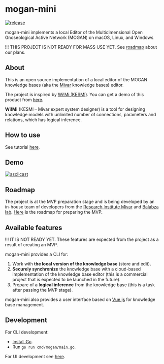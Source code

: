 # mogan-mini

[![release](https://github.com/anondigriz/mogan-mini/actions/workflows/release.yml/badge.svg)](https://github.com/anondigriz/mogan-mini/actions/workflows/release.yml)

mogan-mini implements a local Editor of the Multidimensional Open Gnoseological Active Network (MOGAN) on macOS, Linux, and Windows.

!!! THIS PROJECT IS NOT READY FOR MASS USE YET. See [roadmap](#roadmap) about our plans.

## About

This is an open source implementation of a local editor of the MOGAN knowledge bases (aka the [Mivar](https://mivar.org/en) knowledge bases) editor.

The project is inspired by [Wi!Mi (KESMI)](https://mivar.org/en/services/projects-showcase/wimi-kesmi). You can get a demo of this product from [here](https://github.com/iu5git/MIVAR).

**Wi!Mi** (KESMI – Mivar expert system designer) is a tool for designing knowledge models with unlimited number of connections, parameters and relations, which has logical inference.

## How to use

See tutorial [here](doc/tutorial/README.md). 

## Demo

[![asciicast](https://asciinema.org/a/576444.svg)](https://asciinema.org/a/576444)

## Roadmap

The project is at the MVP preparation stage and is being developed by an in-house team of developers from the [Research Institute Mivar](https://mivar.org/en) and [Balabza lab](https://balabza.com/). [Here](https://github.com/anondigriz/mogan-mini/milestone/1) is the roadmap for preparing the MVP.


## Available features

!!! IT IS NOT READY YET. These features are expected from the project as a result of creating an MVP.

mogan-mini provides a CLI for:

1. Work with **the local version of the knowledge base** (store and edit).
2. **Securely synchronize** the knowledge base with a cloud-based implementation of the knowledge base editor (this is a commercial project that is expected to be launched in the future).
3. Prepare of a **logical inference** from the knowledge base (this is a task after passing the MVP stage). 

mogan-mini also provides a user interface based on [Vue.js](https://vuejs.org/) for knowledge base management.

## Development

For CLI development:

- [Install Go](https://go.dev/).
- Run `go run cmd/mogan/main.go`.

For UI development see [here](ui/README.md).
